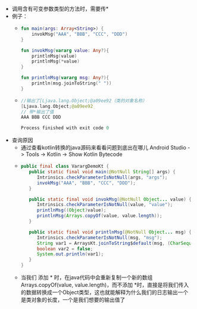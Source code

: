 - 调用含有可变参数类型的方法时，需要传*
- 例子：
	- ```kotlin
	  fun main(args: Array<String>) {
	      invokMsg("AAA", "BBB", "CCC", "DDD")
	  }
	  
	  fun invokMsg(vararg value: Any?){
	      printlnMsg(value)
	      printlnMsg(*value)
	  }
	  
	  fun printlnMsg(vararg msg: Any?){
	      println(msg.joinToString(" "))
	  }
	  ```
	- ```kotlin
	  //输出了[Ljava.lang.Object;@a09ee92（类的对象名称）
	  [Ljava.lang.Object;@a09ee92
	  // 带*输出了值
	  AAA BBB CCC DDD
	  
	  Process finished with exit code 0
	  ```
- 查询原因
	- 通过查看kotlin转换的java源码来看看问题到底出在哪儿
	  Android Studio -> Tools -> Kotlin -> Show Kotlin Bytecode
	- ```java
	  public final class VarargDemoKt {
	     public static final void main(@NotNull String[] args) {
	        Intrinsics.checkParameterIsNotNull(args, "args");
	        invokMsg("AAA", "BBB", "CCC", "DDD");
	     }
	  
	     public static final void invokMsg(@NotNull Object... value) {
	        Intrinsics.checkParameterIsNotNull(value, "value");
	        printlnMsg((Object)value);
	        printlnMsg(Arrays.copyOf(value, value.length));
	     }
	  
	     public static final void printlnMsg(@NotNull Object... msg) {
	        Intrinsics.checkParameterIsNotNull(msg, "msg");
	        String var1 = ArraysKt.joinToString$default(msg, (CharSequence)" ", (CharSequence)null, (CharSequence)null, 0, (CharSequence)null, (Function1)null, 62, (Object)null);
	        boolean var2 = false;
	        System.out.println(var1);
	     }
	  }
	  
	  ```
	- 当我们 添加 * 时，在java代码中会重新复制一个新的数组 Arrays.copyOf(value, value.length)，而不添加 *时，直接是将我们传入的数据转换成一个Object类型，这也就能解释为什么我们的日志输出一个是类对象的长度，一个是我们想要的输出值了